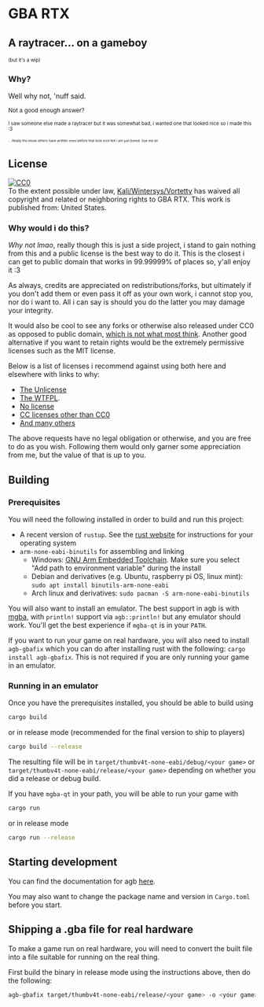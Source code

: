 # GBA RTX

## A raytracer... on a gameboy

<sub><sup>(but it's a wip)</sup></sub>

### Why?

Well why not, 'nuff said.

<sub>Not a good enough answer?</sub>

<sub><sup>I saw someone else made a raytracer but it was somewhat bad, i wanted one that looked nice so i made this :3</sup></sub>

<sub><sup><sub><sup>... Really tho know others have written ones before that look nice tbh i am just bored. Sue me lol</sup></sub></sup></sub>

## License

[![CC0](https://licensebuttons.net/p/zero/1.0/88x31.png)](http://creativecommons.org/publicdomain/zero/1.0/)  
To the extent possible under law, [Kali/Wintersys/Vortetty](https://github.com/Vortetty/gba-rtx) has waived all copyright and related or neighboring rights to GBA RTX. This work is published from: United States.

### Why would i do this?

*Why not lmao*, really though this is just a side project, i stand to gain nothing from this and a public license is the best way to do it. This is the closest i can get to public domain that works in 99.99999% of places so, y'all enjoy it :3

As always, credits are appreciated on redistributions/forks, but ultimately if you don't add them or even pass it off as your own work, i cannot stop you, nor do i want to. All i can say is should you do the latter you may damage your integrity.

It would also be cool to see any forks or otherwise also released under CC0 as opposed to public domain, [which is not what most think](https://wiki.creativecommons.org/wiki/CC0_PDM_comparison_chart). Another good alternative if you want to retain rights would be the extremely permissive licenses such as the MIT license.

Below is a list of licenses i recommend against using both here and elsewhere with links to why:

- [The Unlicense](https://softwareengineering.stackexchange.com/questions/147111/what-is-wrong-with-the-unlicense)
- [The WTFPL](https://cubicspot.blogspot.com/2017/04/wtfpl-is-harmful-to-software-developers.html).
- [No license](https://choosealicense.com/no-permission/)
- [CC licenses other than CC0](https://creativecommons.org/faq/#can-i-apply-a-creative-commons-license-to-software)
- [And many others](https://github.com/ErikMcClure/bad-licenses)

The above requests have no legal obligation or otherwise, and you are free to do as you wish. Following them would only garner some appreciation from me, but the value of that is up to you.

## Building

### Prerequisites

You will need the following installed in order to build and run this project:

* A recent version of `rustup`. See the [rust website](https://www.rust-lang.org/tools/install) for instructions for your operating system
* `arm-none-eabi-binutils` for assembling and linking
    * Windows: [GNU Arm Embedded Toolchain](https://developer.arm.com/tools-and-software/open-source-software/developer-tools/gnu-toolchain/gnu-rm/downloads).
        Make sure you select "Add path to environment variable" during the install
    * Debian and derivatives (e.g. Ubuntu, raspberry pi OS, linux mint): `sudo apt install binutils-arm-none-eabi`
    * Arch linux and derivatives: `sudo pacman -S arm-none-eabi-binutils`

You will also want to install an emulator. The best support in agb is with [mgba](https://mgba.io), with
`println!` support via `agb::println!` but any emulator should work. You'll get the best experience if
`mgba-qt` is in your `PATH`.

If you want to run your game on real hardware, you will also need to install `agb-gbafix` which you can do after installing
rust with the following: `cargo install agb-gbafix`. This is not required if you are only running your game in an emulator.

### Running in an emulator

Once you have the prerequisites installed, you should be able to build using

```sh
cargo build
```

or in release mode (recommended for the final version to ship to players)

```sh
cargo build --release
```

The resulting file will be in `target/thumbv4t-none-eabi/debug/<your game>` or `target/thumbv4t-none-eabi/release/<your game>` depending on
whether you did a release or debug build.

If you have `mgba-qt` in your path, you will be able to run your game with

```sh
cargo run
```

or in release mode

```sh
cargo run --release
```

## Starting development

You can find the documentation for agb [here](https://docs.rs/agb/latest/agb/).

You may also want to change the package name and version in `Cargo.toml` before you start.

## Shipping a .gba file for real hardware

To make a game run on real hardware, you will need to convert the built file into a file suitable for
running on the real thing.

First build the binary in release mode using the instructions above, then do the following:

```sh
agb-gbafix target/thumbv4t-none-eabi/release/<your game> -o <your game>.gba
```
